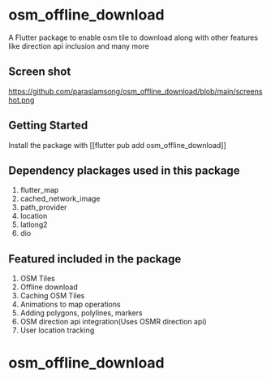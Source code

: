 # osm_offline_download

A Flutter package to enable osm tile to download along with other features like direction api inclusion and many more

## Screen shot
https://github.com/paraslamsong/osm_offline_download/blob/main/screenshot.png


## Getting Started

Install the package with [[flutter pub add osm_offline_download]]

## Dependency plackages used in this package
1. flutter_map
2. cached_network_image
3. path_provider
4. location
5. latlong2
6. dio


## Featured included in the package
1. OSM Tiles
2. Offline download
3. Caching OSM Tiles
4. Animations to map operations
5. Adding polygons, polylines, markers
6. OSM direction api integration(Uses OSMR direction api)
7. User location tracking



# osm_offline_download
